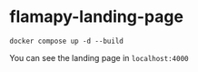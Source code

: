 
# flamapy-landing-page

```
docker compose up -d --build
```

You can see the landing page in `localhost:4000`
    